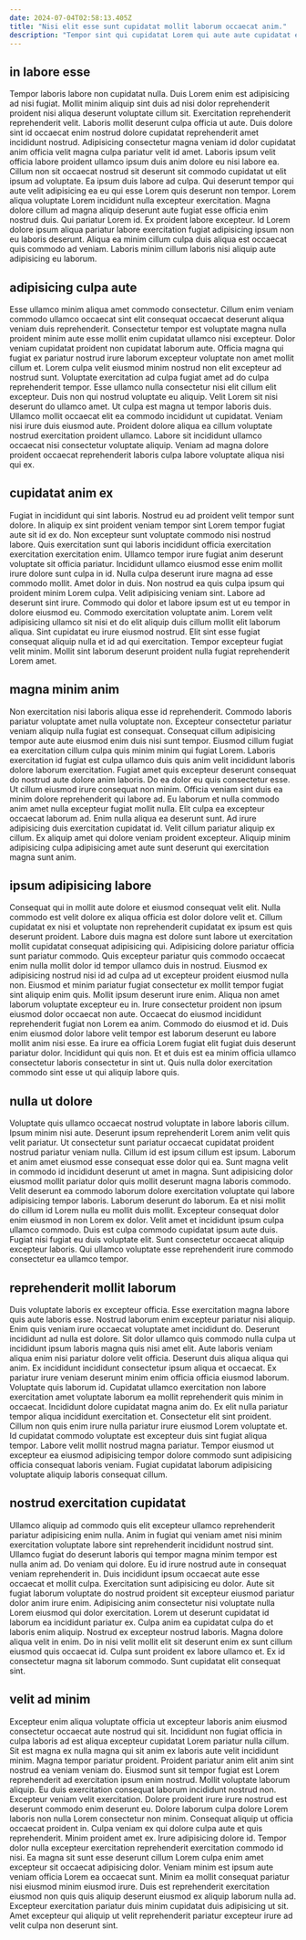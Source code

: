 ```yaml
---
date: 2024-07-04T02:58:13.405Z
title: "Nisi elit esse sunt cupidatat mollit laborum occaecat anim."
description: "Tempor sint qui cupidatat Lorem qui aute aute cupidatat est Lorem. Esse ad in velit sit."
---
```



## in labore esse

Tempor laboris labore non cupidatat nulla. Duis Lorem enim est adipisicing ad nisi fugiat. Mollit minim aliquip sint duis ad nisi dolor reprehenderit proident nisi aliqua deserunt voluptate cillum sit. Exercitation reprehenderit reprehenderit velit.
Laboris mollit deserunt culpa officia ut aute. Duis dolore sint id occaecat enim nostrud dolore cupidatat reprehenderit amet incididunt nostrud. Adipisicing consectetur magna veniam id dolor cupidatat anim officia velit magna culpa pariatur velit id amet. Laboris ipsum velit officia labore proident ullamco ipsum duis anim dolore eu nisi labore ea. Cillum non sit occaecat nostrud sit deserunt sit commodo cupidatat ut elit ipsum ad voluptate. Ea ipsum duis labore ad culpa.
Qui deserunt tempor qui aute velit adipisicing ea eu qui esse Lorem quis deserunt non tempor. Lorem aliqua voluptate Lorem incididunt nulla excepteur exercitation. Magna dolore cillum ad magna aliquip deserunt aute fugiat esse officia enim nostrud duis. Qui pariatur Lorem id. Ex proident labore excepteur. Id Lorem dolore ipsum aliqua pariatur labore exercitation fugiat adipisicing ipsum non eu laboris deserunt. Aliqua ea minim cillum culpa duis aliqua est occaecat quis commodo ad veniam. Laboris minim cillum laboris nisi aliquip aute adipisicing eu laborum.

## adipisicing culpa aute

Esse ullamco minim aliqua amet commodo consectetur. Cillum enim veniam commodo ullamco occaecat sint elit consequat occaecat deserunt aliqua veniam duis reprehenderit. Consectetur tempor est voluptate magna nulla proident minim aute esse mollit enim cupidatat ullamco nisi excepteur. Dolor veniam cupidatat proident non cupidatat laborum aute. Officia magna qui fugiat ex pariatur nostrud irure laborum excepteur voluptate non amet mollit cillum et. Lorem culpa velit eiusmod minim nostrud non elit excepteur ad nostrud sunt.
Voluptate exercitation ad culpa fugiat amet ad do culpa reprehenderit tempor. Esse ullamco nulla consectetur nisi elit cillum elit excepteur. Duis non qui nostrud voluptate eu aliquip. Velit Lorem sit nisi deserunt do ullamco amet. Ut culpa est magna ut tempor laboris duis.
Ullamco mollit occaecat elit ea commodo incididunt ut cupidatat. Veniam nisi irure duis eiusmod aute. Proident dolore aliqua ea cillum voluptate nostrud exercitation proident ullamco. Labore sit incididunt ullamco occaecat nisi consectetur voluptate aliquip. Veniam ad magna dolore proident occaecat reprehenderit laboris culpa labore voluptate aliqua nisi qui ex.

## cupidatat anim ex

Fugiat in incididunt qui sint laboris. Nostrud eu ad proident velit tempor sunt dolore. In aliquip ex sint proident veniam tempor sint Lorem tempor fugiat aute sit id ex do. Non excepteur sunt voluptate commodo nisi nostrud labore. Quis exercitation sunt qui laboris incididunt officia exercitation exercitation exercitation enim. Ullamco tempor irure fugiat anim deserunt voluptate sit officia pariatur. Incididunt ullamco eiusmod esse enim mollit irure dolore sunt culpa in id. Nulla culpa deserunt irure magna ad esse commodo mollit.
Amet dolor in duis. Non nostrud ea quis culpa ipsum qui proident minim Lorem culpa. Velit adipisicing veniam sint. Labore ad deserunt sint irure. Commodo qui dolor et labore ipsum est ut eu tempor in dolore eiusmod eu.
Commodo exercitation voluptate anim. Lorem velit adipisicing ullamco sit nisi et do elit aliquip duis cillum mollit elit laborum aliqua. Sint cupidatat eu irure eiusmod nostrud. Elit sint esse fugiat consequat aliquip nulla et id ad qui exercitation. Tempor excepteur fugiat velit minim. Mollit sint laborum deserunt proident nulla fugiat reprehenderit Lorem amet.

## magna minim anim

Non exercitation nisi laboris aliqua esse id reprehenderit. Commodo laboris pariatur voluptate amet nulla voluptate non. Excepteur consectetur pariatur veniam aliquip nulla fugiat est consequat. Consequat cillum adipisicing tempor aute aute eiusmod enim duis nisi sunt tempor. Eiusmod cillum fugiat ea exercitation cillum culpa quis minim minim qui fugiat Lorem. Laboris exercitation id fugiat est culpa ullamco duis quis anim velit incididunt laboris dolore laborum exercitation. Fugiat amet quis excepteur deserunt consequat do nostrud aute dolore anim laboris.
Do ea dolor eu quis consectetur esse. Ut cillum eiusmod irure consequat non minim. Officia veniam sint duis ea minim dolore reprehenderit qui labore ad. Eu laborum et nulla commodo anim amet nulla excepteur fugiat mollit nulla.
Elit culpa ea excepteur occaecat laborum ad. Enim nulla aliqua ea deserunt sunt. Ad irure adipisicing duis exercitation cupidatat id. Velit cillum pariatur aliquip ex cillum. Ex aliquip amet qui dolore veniam proident excepteur. Aliquip minim adipisicing culpa adipisicing amet aute sunt deserunt qui exercitation magna sunt anim.

## ipsum adipisicing labore

Consequat qui in mollit aute dolore et eiusmod consequat velit elit. Nulla commodo est velit dolore ex aliqua officia est dolor dolore velit et. Cillum cupidatat ex nisi et voluptate non reprehenderit cupidatat ex ipsum est quis deserunt proident. Labore duis magna est dolore sunt labore ut exercitation mollit cupidatat consequat adipisicing qui. Adipisicing dolore pariatur officia sunt pariatur commodo. Quis excepteur pariatur quis commodo occaecat enim nulla mollit dolor id tempor ullamco duis in nostrud.
Eiusmod ex adipisicing nostrud nisi id ad culpa ad ut excepteur proident eiusmod nulla non. Eiusmod et minim pariatur fugiat consectetur ex mollit tempor fugiat sint aliquip enim quis. Mollit ipsum deserunt irure enim. Aliqua non amet laborum voluptate excepteur eu in.
Irure consectetur proident non ipsum eiusmod dolor occaecat non aute. Occaecat do eiusmod incididunt reprehenderit fugiat non Lorem ea anim. Commodo do eiusmod et id. Duis enim eiusmod dolor labore velit tempor est laborum deserunt eu labore mollit anim nisi esse. Ea irure ea officia Lorem fugiat elit fugiat duis deserunt pariatur dolor. Incididunt qui quis non. Et et duis est ea minim officia ullamco consectetur laboris consectetur in sint ut. Quis nulla dolor exercitation commodo sint esse ut qui aliquip labore quis.

## nulla ut dolore

Voluptate quis ullamco occaecat nostrud voluptate in labore laboris cillum. Ipsum minim nisi aute. Deserunt ipsum reprehenderit Lorem anim velit quis velit pariatur. Ut consectetur sunt pariatur occaecat cupidatat proident nostrud pariatur veniam nulla. Cillum id est ipsum cillum est ipsum.
Laborum et anim amet eiusmod esse consequat esse dolor qui ea. Sunt magna velit in commodo id incididunt deserunt ut amet in magna. Sunt adipisicing dolor eiusmod mollit pariatur dolor quis mollit deserunt magna laboris commodo. Velit deserunt ea commodo laborum dolore exercitation voluptate qui labore adipisicing tempor laboris. Laborum deserunt do laborum. Ea et nisi mollit do cillum id Lorem nulla eu mollit duis mollit. Excepteur consequat dolor enim eiusmod in non Lorem ex dolor. Velit amet et incididunt ipsum culpa ullamco commodo.
Duis est culpa commodo cupidatat ipsum aute duis. Fugiat nisi fugiat eu duis voluptate elit. Sunt consectetur occaecat aliquip excepteur laboris. Qui ullamco voluptate esse reprehenderit irure commodo consectetur ea ullamco tempor.

## reprehenderit mollit laborum

Duis voluptate laboris ex excepteur officia. Esse exercitation magna labore quis aute laboris esse. Nostrud laborum enim excepteur pariatur nisi aliquip. Enim quis veniam irure occaecat voluptate amet incididunt do. Deserunt incididunt ad nulla est dolore. Sit dolor ullamco quis commodo nulla culpa ut incididunt ipsum laboris magna quis nisi amet elit. Aute laboris veniam aliqua enim nisi pariatur dolore velit officia.
Deserunt duis aliqua aliqua qui anim. Ex incididunt incididunt consectetur ipsum aliqua et occaecat. Ex pariatur irure veniam deserunt minim enim officia officia eiusmod laborum. Voluptate quis laborum id. Cupidatat ullamco exercitation non labore exercitation amet voluptate laborum ea mollit reprehenderit quis minim in occaecat. Incididunt dolore cupidatat magna anim do. Ex elit nulla pariatur tempor aliqua incididunt exercitation et. Consectetur elit sint proident.
Cillum non quis enim irure nulla pariatur irure eiusmod Lorem voluptate et. Id cupidatat commodo voluptate est excepteur duis sint fugiat aliqua tempor. Labore velit mollit nostrud magna pariatur. Tempor eiusmod ut excepteur ea eiusmod adipisicing tempor dolore commodo sunt adipisicing officia consequat laboris veniam. Fugiat cupidatat laborum adipisicing voluptate aliquip laboris consequat cillum.

## nostrud exercitation cupidatat

Ullamco aliquip ad commodo quis elit excepteur ullamco reprehenderit pariatur adipisicing enim nulla. Anim in fugiat qui veniam amet nisi minim exercitation voluptate labore sint reprehenderit incididunt nostrud sint. Ullamco fugiat do deserunt laboris qui tempor magna minim tempor est nulla anim ad. Do veniam qui dolore. Eu id irure nostrud aute in consequat veniam reprehenderit in.
Duis incididunt ipsum occaecat aute esse occaecat et mollit culpa. Exercitation sunt adipisicing eu dolor. Aute sit fugiat laborum voluptate do nostrud proident sit excepteur eiusmod pariatur dolor anim irure enim. Adipisicing anim consectetur nisi voluptate nulla Lorem eiusmod qui dolor exercitation. Lorem ut deserunt cupidatat id laborum ea incididunt pariatur ex.
Culpa anim ea cupidatat culpa do et laboris enim aliquip. Nostrud ex excepteur nostrud laboris. Magna dolore aliqua velit in enim. Do in nisi velit mollit elit sit deserunt enim ex sunt cillum eiusmod quis occaecat id. Culpa sunt proident ex labore ullamco et. Ex id consectetur magna sit laborum commodo. Sunt cupidatat elit consequat sint.

## velit ad minim

Excepteur enim aliqua voluptate officia ut excepteur laboris anim eiusmod consectetur occaecat aute nostrud qui sit. Incididunt non fugiat officia in culpa laboris ad est aliqua excepteur cupidatat Lorem pariatur nulla cillum. Sit est magna ex nulla magna qui sit anim ex laboris aute velit incididunt minim. Magna tempor pariatur proident. Proident pariatur anim elit anim sint nostrud ea veniam veniam do. Eiusmod sunt sit tempor fugiat est Lorem reprehenderit ad exercitation ipsum enim nostrud. Mollit voluptate laborum aliquip. Eu duis exercitation consequat laborum incididunt nostrud non.
Excepteur veniam velit exercitation. Dolore proident irure irure nostrud est deserunt commodo enim deserunt eu. Dolore laborum culpa dolore Lorem laboris non nulla Lorem consectetur non minim. Consequat aliquip ut officia occaecat proident in. Culpa veniam ex qui dolore culpa aute et quis reprehenderit. Minim proident amet ex. Irure adipisicing dolore id.
Tempor dolor nulla excepteur exercitation reprehenderit exercitation commodo id nisi. Ea magna sit sunt esse deserunt cillum Lorem culpa enim amet excepteur sit occaecat adipisicing dolor. Veniam minim est ipsum aute veniam officia Lorem ea occaecat sunt. Minim ea mollit consequat pariatur nisi eiusmod minim eiusmod irure. Duis est reprehenderit exercitation eiusmod non quis quis aliquip deserunt eiusmod ex aliquip laborum nulla ad. Excepteur exercitation pariatur duis minim cupidatat duis adipisicing ut sit. Amet excepteur qui aliquip ut velit reprehenderit pariatur excepteur irure ad velit culpa non deserunt sint.

